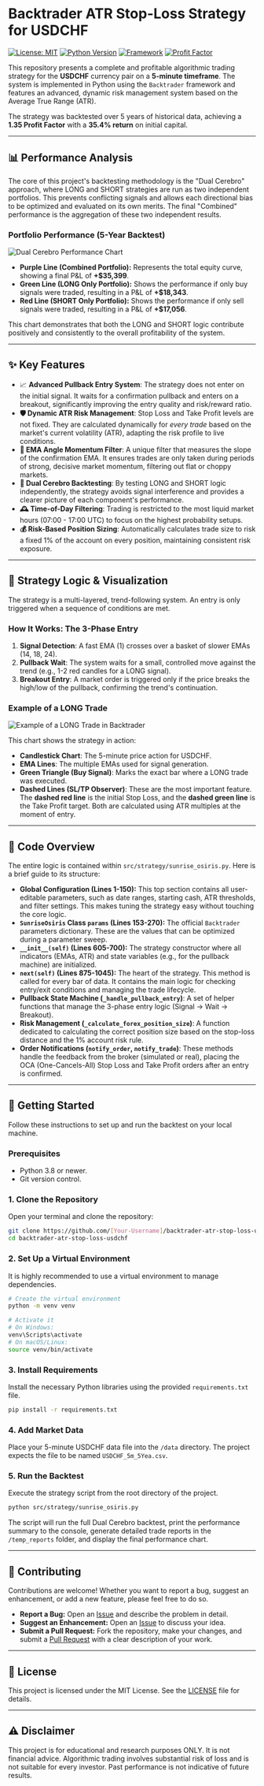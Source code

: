 # Backtrader ATR Stop-Loss Strategy for USDCHF

[![License: MIT](https://img.shields.io/badge/License-MIT-yellow.svg)](https://opensource.org/licenses/MIT)
[![Python Version](https://img.shields.io/badge/python-3.8+-blue.svg)](https://www.python.org/downloads/)
[![Framework](https://img.shields.io/badge/Framework-Backtrader-orange.svg)](https://www.backtrader.com/)
[![Profit Factor](https://img.shields.io/badge/Profit_Factor-1.35-brightgreen.svg)](.)

This repository presents a complete and profitable algorithmic trading strategy for the **USDCHF** currency pair on a **5-minute timeframe**. The system is implemented in Python using the `Backtrader` framework and features an advanced, dynamic risk management system based on the Average True Range (ATR).

The strategy was backtested over 5 years of historical data, achieving a **1.35 Profit Factor** with a **35.4% return** on initial capital.

---

## 📊 Performance Analysis

The core of this project's backtesting methodology is the "Dual Cerebro" approach, where LONG and SHORT strategies are run as two independent portfolios. This prevents conflicting signals and allows each directional bias to be optimized and evaluated on its own merits. The final "Combined" performance is the aggregation of these two independent results.

### Portfolio Performance (5-Year Backtest)

![Dual Cerebro Performance Chart](images/sunrise_osiris.png)

*   **Purple Line (Combined Portfolio):** Represents the total equity curve, showing a final P&L of **+$35,399**.
*   **Green Line (LONG Only Portfolio):** Shows the performance if only buy signals were traded, resulting in a P&L of **+$18,343**.
*   **Red Line (SHORT Only Portfolio):** Shows the performance if only sell signals were traded, resulting in a P&L of **+$17,056**.

This chart demonstrates that both the LONG and SHORT logic contribute positively and consistently to the overall profitability of the system.

---

## ✨ Key Features

-   📈 **Advanced Pullback Entry System**: The strategy does not enter on the initial signal. It waits for a confirmation pullback and enters on a breakout, significantly improving the entry quality and risk/reward ratio.
-   **🛡️ Dynamic ATR Risk Management**: Stop Loss and Take Profit levels are not fixed. They are calculated dynamically for *every trade* based on the market's current volatility (ATR), adapting the risk profile to live conditions.
-   **📐 EMA Angle Momentum Filter**: A unique filter that measures the slope of the confirmation EMA. It ensures trades are only taken during periods of strong, decisive market momentum, filtering out flat or choppy markets.
-   **🔄 Dual Cerebro Backtesting**: By testing LONG and SHORT logic independently, the strategy avoids signal interference and provides a clearer picture of each component's performance.
-   **🕰️ Time-of-Day Filtering**: Trading is restricted to the most liquid market hours (07:00 - 17:00 UTC) to focus on the highest probability setups.
-   **💰 Risk-Based Position Sizing**: Automatically calculates trade size to risk a fixed 1% of the account on every position, maintaining consistent risk exposure.

---

## 🧠 Strategy Logic & Visualization

The strategy is a multi-layered, trend-following system. An entry is only triggered when a sequence of conditions are met.

### How It Works: The 3-Phase Entry

1.  **Signal Detection**: A fast EMA (1) crosses over a basket of slower EMAs (14, 18, 24).
2.  **Pullback Wait**: The system waits for a small, controlled move against the trend (e.g., 1-2 red candles for a LONG signal).
3.  **Breakout Entry**: A market order is triggered only if the price breaks the high/low of the pullback, confirming the trend's continuation.

### Example of a LONG Trade

![Example of a LONG Trade in Backtrader](images/sunrise_osiris_long_entrys.png)

This chart shows the strategy in action:
-   **Candlestick Chart**: The 5-minute price action for USDCHF.
-   **EMA Lines**: The multiple EMAs used for signal generation.
-   **Green Triangle (Buy Signal)**: Marks the exact bar where a LONG trade was executed.
-   **Dashed Lines (SL/TP Observer)**: These are the most important feature. The **dashed red line** is the initial Stop Loss, and the **dashed green line** is the Take Profit target. Both are calculated using ATR multiples at the moment of entry.

---

## 📂 Code Overview

The entire logic is contained within `src/strategy/sunrise_osiris.py`. Here is a brief guide to its structure:

-   **Global Configuration (Lines 1-150):** This top section contains all user-editable parameters, such as date ranges, starting cash, ATR thresholds, and filter settings. This makes tuning the strategy easy without touching the core logic.
-   **`SunriseOsiris` Class `params` (Lines 153-270):** The official `Backtrader` parameters dictionary. These are the values that can be optimized during a parameter sweep.
-   **`__init__(self)` (Lines 605-700):** The strategy constructor where all indicators (EMAs, ATR) and state variables (e.g., for the pullback machine) are initialized.
-   **`next(self)` (Lines 875-1045):** The heart of the strategy. This method is called for every bar of data. It contains the main logic for checking entry/exit conditions and managing the trade lifecycle.
-   **Pullback State Machine (`_handle_pullback_entry`)**: A set of helper functions that manage the 3-phase entry logic (Signal -> Wait -> Breakout).
-   **Risk Management (`_calculate_forex_position_size`)**: A function dedicated to calculating the correct position size based on the stop-loss distance and the 1% account risk rule.
-   **Order Notifications (`notify_order`, `notify_trade`)**: These methods handle the feedback from the broker (simulated or real), placing the OCA (One-Cancels-All) Stop Loss and Take Profit orders after an entry is confirmed.

---

## 🚀 Getting Started

Follow these instructions to set up and run the backtest on your local machine.

### Prerequisites
-   Python 3.8 or newer.
-   Git version control.

### 1. Clone the Repository
Open your terminal and clone the repository:
```bash
git clone https://github.com/[Your-Username]/backtrader-atr-stop-loss-usdchf.git
cd backtrader-atr-stop-loss-usdchf
```

### 2. Set Up a Virtual Environment
It is highly recommended to use a virtual environment to manage dependencies.
```bash
# Create the virtual environment
python -m venv venv

# Activate it
# On Windows:
venv\Scripts\activate
# On macOS/Linux:
source venv/bin/activate
```

### 3. Install Requirements
Install the necessary Python libraries using the provided `requirements.txt` file.
```bash
pip install -r requirements.txt
```

### 4. Add Market Data
Place your 5-minute USDCHF data file into the `/data` directory. The project expects the file to be named `USDCHF_5m_5Yea.csv`.

### 5. Run the Backtest
Execute the strategy script from the root directory of the project.
```bash
python src/strategy/sunrise_osiris.py
```
The script will run the full Dual Cerebro backtest, print the performance summary to the console, generate detailed trade reports in the `/temp_reports` folder, and display the final performance chart.

---

## 🤝 Contributing

Contributions are welcome! Whether you want to report a bug, suggest an enhancement, or add a new feature, please feel free to do so.

-   **Report a Bug:** Open an [Issue](https://github.com/[Your-Username]/backtrader-atr-stop-loss-usdchf/issues) and describe the problem in detail.
-   **Suggest an Enhancement:** Open an [Issue](https://github.com/[Your-Username]/backtrader-atr-stop-loss-usdchf/issues) to discuss your idea.
-   **Submit a Pull Request:** Fork the repository, make your changes, and submit a [Pull Request](https://github.com/[Your-Username]/backtrader-atr-stop-loss-usdchf/pulls) with a clear description of your work.

---

## 📜 License

This project is licensed under the MIT License. See the [LICENSE](LICENSE) file for details.

---

## ⚠️ Disclaimer

This project is for educational and research purposes ONLY. It is not financial advice. Algorithmic trading involves substantial risk of loss and is not suitable for every investor. Past performance is not indicative of future results.